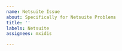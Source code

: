 ```yaml
---
name: Netsuite Issue
about: Specifically for Netsuite Problems
title: ''
labels: Netsuite
assignees: mxidis

---
```



